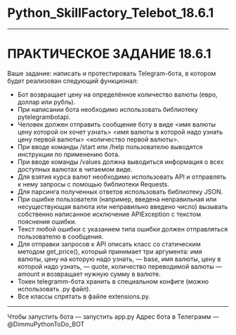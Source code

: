 # Python_SkillFactory_Telebot_18.6.1
***

# ПРАКТИЧЕСКОЕ ЗАДАНИЕ 18.6.1 #

Ваше задание: написать и протестировать Telegram-бота, в котором будет реализован следующий функционал:
* Бот возвращает цену на определённое количество валюты (евро, доллар или рубль).
* При написании бота необходимо использовать библиотеку pytelegrambotapi.
* Человек должен отправить сообщение боту в виде <имя валюты цену которой он хочет узнать> <имя валюты в которой надо узнать цену первой валюты> <количество первой валюты>.
* При вводе команды /start или /help пользователю выводятся инструкции по применению бота.
* При вводе команды /values должна выводиться информация о всех доступных валютах в читаемом виде.
* Для взятия курса валют необходимо использовать API и отправлять к нему запросы с помощью библиотеки Requests.
* Для парсинга полученных ответов использовать библиотеку JSON.
* При ошибке пользователя (например, введена неправильная или несуществующая валюта или неправильно введено число) вызывать собственно написанное исключение APIException с текстом пояснения ошибки.
* Текст любой ошибки с указанием типа ошибки должен отправляться пользователю в сообщения.
* Для отправки запросов к API описать класс со статическим методом get_price(), который принимает три аргумента: имя валюты, цену на которую надо узнать, — base, имя валюты, цену в которой надо узнать, — quote, количество переводимой валюты — amount и возвращает нужную сумму в валюте.
* Токен telegramm-бота хранить в специальном конфиге (можно использовать .py файл).
* Все классы спрятать в файле extensions.py.

***

Чтобы запустить бота — запустить app.py
Адрес бота в Телеграмм — @DimmuPythonToDo_BOT
